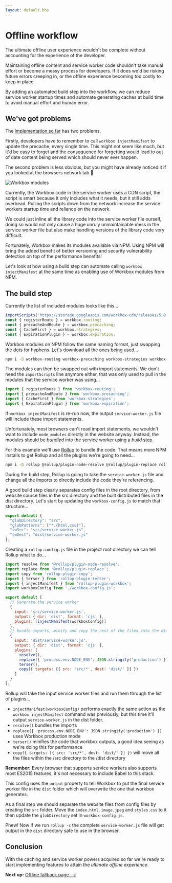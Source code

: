 ```yaml
---
layout: default.hbs
---
```


<div class="article-header">

  # Offline workflow

</div>

<p class="subtitle">
  The ultimate offline user experience wouldn't be complete without accounting
  for the experience of the developer.
</p>

Maintaining offline content and service worker code shouldn't take manual effort
or become a messy process for developers. If it does we'd be risking future errors
creeping in, or the offline experience becoming too costly to keep in place.

By adding an automated build step into the workflow, we can reduce service worker
startup times and automate generating caches at build time to avoid manual effort
and human error.

## We've got problems

The [implementation so far](/versioning-offline-content.html) has two problems.

Firstly, developers have to remember to call `workbox injectManifest` to update
the precache, every single time. This might not seem like much, but it'd be easy
to forget and the consequence for forgetting would lead to out of date content
being served which should never ever happen.

The second problem is less obvious, but you might have already noticed it if you
looked at the browsers network tab 😬

![Workbox modules](/assets/offline-workflow/workbox-modules.png)

Currently, the Workbox code in the service worker uses a CDN script, the script is
smart because it only includes what it needs, but it still adds overhead. Pulling
the scripts down from the network increase the service workers startup time and
reliance on the network.

We could just inline all the library code into the service worker file ourself,
doing so would not only cause a huge unruly unmaintainable mess in the service
worker file but also make handling versions of the library code very difficult.

Fortunately, Workbox makes its modules available via NPM. Using NPM will bring the
added benefit of better versioning and security vulnerability detection on top of
the performance benefits!

Let's look at how using a build step can automate calling `workbox injectManifest`
at the same time as enabling use of Workbox modules from NPM.

## The build step

Currently the list of included modules looks like this&hellip;

```javascript
importScripts('https://storage.googleapis.com/workbox-cdn/releases/5.0.0/workbox-sw.js');
const { registerRoute } = workbox.routing;
const { precacheAndRoute } = workbox.precaching;
const { CacheFirst } = workbox.strategies;
const { ExpirationPlugin } = workbox.expiration;
```

Workbox modules on NPM follow the same naming format, just swapping the dots for
hyphens. Let's download all the ones being used&hellip;

```bash
npm i -D workbox-routing workbox-precaching workbox-strategies workbox-expiration
```

The modules can then be swapped out with import statements. We don't need the `importScripts`
line anymore either, that was only used to pull in the modules that the service worker
was using&hellip;

```javascript
import { registerRoute } from 'workbox-routing';
import { precacheAndRoute } from 'workbox-precaching';
import { CacheFirst } from 'workbox-strategies';
import { ExpirationPlugin } from 'workbox-expiration';
```

If `workbox injectManifest` is re-run now, the output `service-worker.js` file will
include these import statements.

Unfortunately, most browsers can't read import statements, we wouldn't want to include
`node_modules` directly in the website anyway. Instead, the modules should be *bundled*
into the service worker using a *build* step.

For this example we'll use [Rollup](https://rollupjs.org/guide/en/) to bundle the
code. That means more NPM installs to get Rollup and all the plugins we're going
to need&hellip;

```bash
npm i -D rollup @rollup/plugin-node-resolve @rollup/plugin-replace rollup-plugin-copy rollup-plugin-terser rollup-plugin-workbox
```

During the build step, Rollup is going to take the `service-worker.js` file and change
all the imports to directly include the code they're referencing.

A good build step clearly separates config files in the root directory, from website
source files in the src directory and the built distributed files in the dist directory.
Let's start by updating the `workbox-config.js` to match that structure&hellip;

```javascript
export default {
  "globDirectory": "src",
  "globPatterns": ["*.{html,css}"],
  "swSrc": "src/service-worker.js",
  "swDest": "dist/service-worker.js"
};
```

Creating a `rollup.config.js` file in the project root directory we can tell Rollup
what to do&hellip;

```javascript
import resolve from '@rollup/plugin-node-resolve';
import replace from '@rollup/plugin-replace';
import copy from 'rollup-plugin-copy';
import { terser } from 'rollup-plugin-terser';
import { injectManifest } from 'rollup-plugin-workbox';
import workboxConfig from './workbox-config.js';

export default [
  // Generate the service worker
  {
    input: 'src/service-worker.js',
    output: { dir: 'dist', format: 'cjs' },
    plugins: [injectManifest(workboxConfig)]
  },
  // bundle imports, minify and copy the rest of the files into the dist dir
  {
    input: 'dist/service-worker.js',
    output: { dir: 'dist', format: 'cjs' },
    plugins: [
      resolve(),
      replace({ 'process.env.NODE_ENV': JSON.stringify('production') }),
      terser(),
      copy({ targets: [{ src: 'src/*', dest: 'dist/' }] })
    ]
  }
];
```

Rollup will take the input service worker files and run them through the list of
plugins&hellip;

- `injectManifest(workboxConfig)` performs exactly the same action as the
`workbox injectManifest` command was previously, but this time it'll output `service-worker.js`
in the dist folder.
- `resolve()` bundles the imports
- `replace({ 'process.env.NODE_ENV': JSON.stringify('production') })` uses Workbox
production mode
- `terser()` minifies the code that workbox outputs, a good idea seeing as we're
doing this for performance
- `copy({ targets: [{ src: 'src/*', dest: 'dist/' }] })` will move all the files
within the /src directory to the /dist directory

<div class="callout">
  
  **Remember:** Every browser that supports service workers also supports most
  ES2015 features, it's not necessary to include Babel to this stack.

</div>

This config uses the `output` property to tell Workbox to put the final service
worker file in the `dist` folder which will overwrite the one that workbox generates.

As a final step we should separate the website files from config files by creating
the `src` folder. Move the `index.html`, `image.jpeg` and `styles.css` to it then
update the `globDirectory` set in `workbox-config.js`.

Phew! Now if we run `rollup -c` the complete `service-worker.js` file will get output
in the `dist` directory safe to use in the browser.

## Conclusion

With the caching and service worker powers acquired so far we're ready to start
implementing features to attain the *ultimate offline experience*.

**Next up:** <a href="/offline-fallback-page.html" class="arrow-link">Offline fallback page &xrarr;</a>